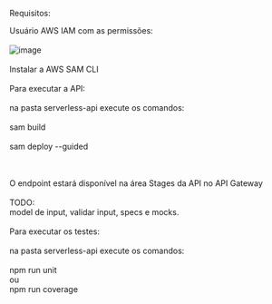 Requisitos:

Usuário AWS IAM com as permissões:
<br>
<br>
![image](https://github.com/user-attachments/assets/7a296792-2b30-477e-98de-48d3b045c950)
<br>
<br>
Instalar a AWS SAM CLI
<br>
<br>
Para executar a API:
<br>
<br>
na pasta serverless-api execute os comandos:
<br>
<br>
sam build
<br>
<br>
sam deploy --guided

<br>
<br>
O endpoint estará disponível na área Stages da API no API Gateway
<br>
<br>
TODO:
<br>
model de input, validar input, specs e mocks.

<br>
<br>
Para executar os testes:
<br>
<br>
na pasta serverless-api execute os comandos:
<br>
<br>
npm run unit
<br>
ou
<br>
npm run coverage
